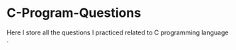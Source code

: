 # C-Program-Questions
Here I store all the questions I practiced related to C programming language .
